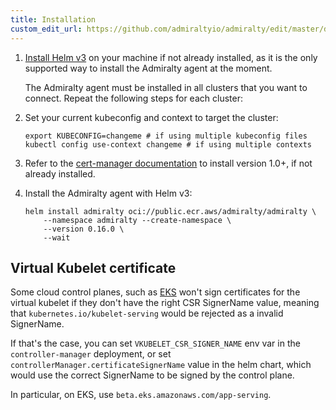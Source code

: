 ```yaml
---
title: Installation
custom_edit_url: https://github.com/admiraltyio/admiralty/edit/master/docs/operator_guide/installation.md
---
```




1.  [Install Helm v3](https://helm.sh/docs/intro/install/) on your machine if not already installed, as it is the only supported way to install the Admiralty agent at the moment.

    The Admiralty agent must be installed in all clusters that you want to connect. Repeat the following steps for each cluster:

1.  Set your current kubeconfig and context to target the cluster:

    ```shell script
    export KUBECONFIG=changeme # if using multiple kubeconfig files
    kubectl config use-context changeme # if using multiple contexts
    ```

1.  Refer to the [cert-manager documentation](https://cert-manager.io/docs/installation/kubernetes/) to install version 1.0+, if not already installed.

1.  Install the Admiralty agent with Helm v3:

    ```shell script
    helm install admiralty oci://public.ecr.aws/admiralty/admiralty \
        --namespace admiralty --create-namespace \
        --version 0.16.0 \
        --wait
    ```

## Virtual Kubelet certificate

Some cloud control planes, such as [EKS](https://docs.aws.amazon.com/eks/latest/userguide/cert-signing.html) won't sign certificates for the virtual kubelet if they don't have the right CSR SignerName value, meaning that `kubernetes.io/kubelet-serving` would be rejected as a invalid SignerName.

If that's the case, you can set `VKUBELET_CSR_SIGNER_NAME` env var in the `controller-manager` deployment, or set `controllerManager.certificateSignerName` value in the helm chart, which would use the correct SignerName to be signed by the control plane.

In particular, on EKS, use `beta.eks.amazonaws.com/app-serving`.